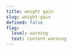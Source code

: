 ```yaml
---
title: weight gain
slug: weight-gain
defined: false
flag:
  level: warning
  text: content warning
---
```

